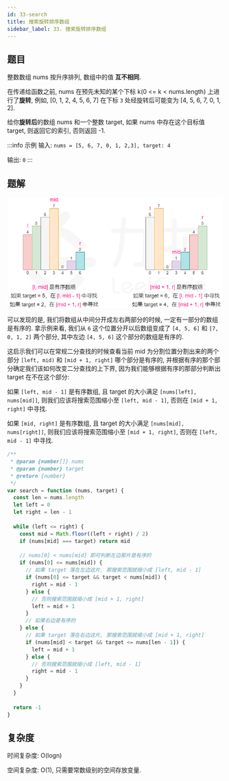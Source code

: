 ```yaml
---
id: 33-search
title: 搜索旋转排序数组
sidebar_label: 33. 搜索旋转排序数组
---
```


## 题目

整数数组 nums 按升序排列, 数组中的值 **互不相同**.

在传递给函数之前, nums 在预先未知的某个下标 k(0 <= k < nums.length) 上进行了**旋转**, 例如, [0, 1, 2, 4, 5, 6, 7] 在下标 `3` 处经旋转后可能变为 [4, 5, 6, 7, 0, 1, 2].

给你**旋转后**的数组 nums 和一个整数 target, 如果 nums 中存在这个目标值 target, 则返回它的索引, 否则返回 -1.

:::info 示例
输入: `nums = [5, 6, 7, 0, 1, 2,3], target: 4`

输出: `0`
:::

## 题解

![33-search](../../static/img/33-search.png)

可以发现的是, 我们将数组从中间分开成左右两部分的时候, 一定有一部分的数组是有序的. 拿示例来看, 我们从 `6` 这个位置分开以后数组变成了 `[4, 5, 6]` 和 `[7, 0, 1, 2]` 两个部分, 其中左边 `[4, 5, 6]` 这个部分的数组是有序的.

这启示我们可以在常规二分查找的时候查看当前 mid 为分割位置分割出来的两个部分 `[left, mid)` 和 `[mid + 1, right]` 哪个部分是有序的, 并根据有序的那个部分确定我们该如何改变二分查找的上下界, 因为我们能够根据有序的那部分判断出 target 在不在这个部分:

如果 `[left, mid - 1]` 是有序数组, 且 target 的大小满足 `[nums[left], nums[mid]]`, 则我们应该将搜索范围缩小至 `[left, mid - 1]`, 否则在 `[mid + 1, right]` 中寻找.

如果 `[mid, right]` 是有序数组, 且 target 的大小满足 `[nums[mid], nums[right]]`, 则我们应该将搜索范围缩小至 `[mid + 1, right]`, 否则在 `[left, mid - 1]` 中寻找.

```ts
/**
 * @param {number[]} nums
 * @param {number} target
 * @return {number}
 */
var search = function (nums, target) {
  const len = nums.length
  let left = 0
  let right = len - 1

  while (left <= right) {
    const mid = Math.floor((left + right) / 2)
    if (nums[mid] === target) return mid

    // nums[0] < nums[mid] 即可判断左边那片是有序的
    if (nums[0] <= nums[mid]) {
      // 如果 target 落在左边这片, 那搜索范围就缩小成 [left, mid - 1]
      if (nums[0] <= target && target < nums[mid]) {
        right = mid - 1
      } else {
        // 否则搜索范围就缩小成 [mid + 1, right]
        left = mid + 1
      }
      // 如果右边是有序的
    } else {
      // 如果 target 落在右边这片, 那搜索范围就缩小成 [mid + 1, right]
      if (nums[mid] < target && target <= nums[len - 1]) {
        left = mid + 1
      } else {
        // 否则搜索范围就缩小成 [left, mid - 1]
        right = mid - 1
      }
    }
  }

  return -1
}
```

## 复杂度

时间复杂度: O(logn)

空间复杂度: O(1), 只需要常数级别的空间存放变量.
